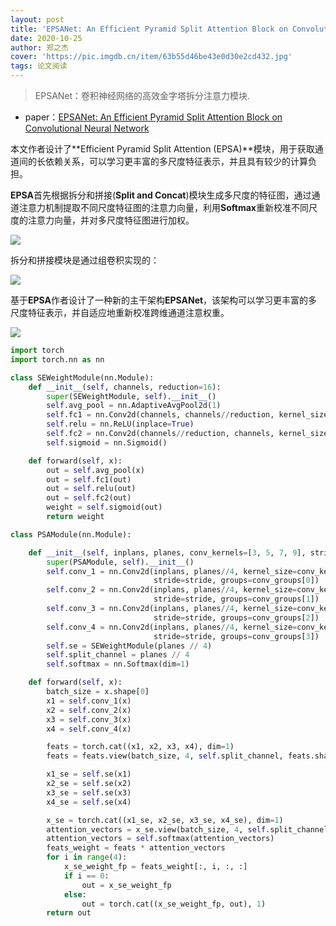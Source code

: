 ```yaml
---
layout: post
title: 'EPSANet: An Efficient Pyramid Split Attention Block on Convolutional Neural Network'
date: 2020-10-25
author: 郑之杰
cover: 'https://pic.imgdb.cn/item/63b55d46be43e0d30e2cd432.jpg'
tags: 论文阅读
---
```


> EPSANet：卷积神经网络的高效金字塔拆分注意力模块.

- paper：[EPSANet: An Efficient Pyramid Split Attention Block on Convolutional Neural Network](https://arxiv.org/abs/2105.14447v1)

本文作者设计了**Efficient Pyramid Split Attention (EPSA)**模块，用于获取通道间的长依赖关系，可以学习更丰富的多尺度特征表示，并且具有较少的计算负担。

**EPSA**首先根据拆分和拼接(**Split and Concat**)模块生成多尺度的特征图，通过通道注意力机制提取不同尺度特征图的注意力向量，利用**Softmax**重新校准不同尺度的注意力向量，并对多尺度特征图进行加权。

![](https://pic.imgdb.cn/item/63b55eefbe43e0d30e2fc791.jpg)

拆分和拼接模块是通过组卷积实现的：

![](https://pic.imgdb.cn/item/63b55f0dbe43e0d30e2ff71d.jpg)

基于**EPSA**作者设计了一种新的主干架构**EPSANet**，该架构可以学习更丰富的多尺度特征表示，并自适应地重新校准跨维通道注意权重。

![](https://pic.imgdb.cn/item/63b55ff0be43e0d30e316cf5.jpg)

```python
import torch
import torch.nn as nn

class SEWeightModule(nn.Module):
    def __init__(self, channels, reduction=16):
        super(SEWeightModule, self).__init__()
        self.avg_pool = nn.AdaptiveAvgPool2d(1)
        self.fc1 = nn.Conv2d(channels, channels//reduction, kernel_size=1, padding=0)
        self.relu = nn.ReLU(inplace=True)
        self.fc2 = nn.Conv2d(channels//reduction, channels, kernel_size=1, padding=0)
        self.sigmoid = nn.Sigmoid()

    def forward(self, x):
        out = self.avg_pool(x)
        out = self.fc1(out)
        out = self.relu(out)
        out = self.fc2(out)
        weight = self.sigmoid(out)
        return weight

class PSAModule(nn.Module):

    def __init__(self, inplans, planes, conv_kernels=[3, 5, 7, 9], stride=1, conv_groups=[1, 4, 8, 16]):
        super(PSAModule, self).__init__()
        self.conv_1 = nn.Conv2d(inplans, planes//4, kernel_size=conv_kernels[0], padding=conv_kernels[0]//2,
                                stride=stride, groups=conv_groups[0])
        self.conv_2 = nn.Conv2d(inplans, planes//4, kernel_size=conv_kernels[1], padding=conv_kernels[1]//2,
                                stride=stride, groups=conv_groups[1])
        self.conv_3 = nn.Conv2d(inplans, planes//4, kernel_size=conv_kernels[2], padding=conv_kernels[2]//2,
                                stride=stride, groups=conv_groups[2])
        self.conv_4 = nn.Conv2d(inplans, planes//4, kernel_size=conv_kernels[3], padding=conv_kernels[3]//2,
                                stride=stride, groups=conv_groups[3])
        self.se = SEWeightModule(planes // 4)
        self.split_channel = planes // 4
        self.softmax = nn.Softmax(dim=1)

    def forward(self, x):
        batch_size = x.shape[0]
        x1 = self.conv_1(x)
        x2 = self.conv_2(x)
        x3 = self.conv_3(x)
        x4 = self.conv_4(x)

        feats = torch.cat((x1, x2, x3, x4), dim=1)
        feats = feats.view(batch_size, 4, self.split_channel, feats.shape[2], feats.shape[3])

        x1_se = self.se(x1)
        x2_se = self.se(x2)
        x3_se = self.se(x3)
        x4_se = self.se(x4)

        x_se = torch.cat((x1_se, x2_se, x3_se, x4_se), dim=1)
        attention_vectors = x_se.view(batch_size, 4, self.split_channel, 1, 1)
        attention_vectors = self.softmax(attention_vectors)
        feats_weight = feats * attention_vectors
        for i in range(4):
            x_se_weight_fp = feats_weight[:, i, :, :]
            if i == 0:
                out = x_se_weight_fp
            else:
                out = torch.cat((x_se_weight_fp, out), 1)
        return out
```